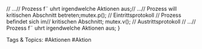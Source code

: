 // ...// Prozess f¨ uhrt irgendwelche Aktionen aus;// ...// Prozess will kritischen Abschnitt betreten;mutex.p(); // Eintrittsprotokoll
// Prozess befindet sich im// kritischen Abschnitt;
mutex.v(); // Austrittsprotokoll
// ...// Prozess f¨ uhrt irgendwelche Aktionen aus;
}

   Tags & Topics:
   #Aktionen
   #Aktion